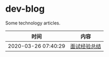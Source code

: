 # dev-blog

Some technology articles.

|        时间         |                内容                |
| :-----------------: | :--------------------------------: |
| 2020-03-26 07:40:29 | [面试经验总结](posts/interview.md) |
